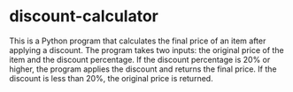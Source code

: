 # discount-calculator
This is a Python program that calculates the final price of an item after applying a discount. The program takes two inputs: the original price of the item and the discount percentage. If the discount percentage is 20% or higher, the program applies the discount and returns the final price. If the discount is less than 20%, the original price is returned.